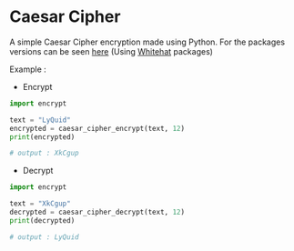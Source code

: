 # Caesar Cipher

A simple Caesar Cipher encryption made using Python.
For the packages versions can be seen [here](https://github.com/EterNomm/Whitehat/blob/main/examples/caesar_cipher.py) (Using [Whitehat](https://pypi.org/project/whitehat) packages)

Example :
- Encrypt
```py
import encrypt

text = "LyQuid"
encrypted = caesar_cipher_encrypt(text, 12)
print(encrypted)

# output : XkCgup
```

- Decrypt
```py
import encrypt

text = "XkCgup"
decrypted = caesar_cipher_decrypt(text, 12)
print(decrypted)

# output : LyQuid
```
